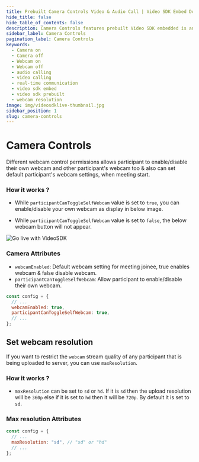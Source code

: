 ```yaml
---
title: Prebuilt Camera Controls Video & Audio Call | Video SDK Embed Docs
hide_title: false
hide_table_of_contents: false
description: Camera Controls features prebuilt Video SDK embedded is an easy-to-use video calling API. Video SDK Prebuilt makes it easy for developers to add video calls 10 in minutes to any website or app.
sidebar_label: Camera Controls
pagination_label: Camera Controls
keywords:
  - Camera on
  - Camera off
  - Webcam on
  - Webcam off
  - audio calling
  - video calling
  - real-time communication
  - video sdk embed
  - video sdk prebuilt
  - webcam resolution
image: img/videosdklive-thumbnail.jpg
sidebar_position: 1
slug: camera-controls
---
```


# Camera Controls

Different webcam control permissions allows participant to enable/disable their own webcam and other participant's webcam too & also can set default participant's webcam settings, when meeting start.

### How it works ?

- While `participantCanToggleSelfWebcam` value is set to `true`, you can enable/disable your own webcam as display in below image.

- While `participantCanToggleSelfWebcam` value is set to `false`, the below webcam button will not appear.

![Go live with VideoSDK](/img/prebuilt/prebuilt-webcam.png)

### Camera Attributes

- `webcamEnabled`: Default webcam setting for meeting joinee, true enables webcam & false disable webcam.
- `participantCanToggleSelfWebcam`: Allow participant to enable/disable their own webcam.

```js title="index.html"
const config = {
  // ...
  webcamEnabled: true,
  participantCanToggleSelfWebcam: true,
  // ...
};
```

## Set webcam resolution

If you want to restrict the `webcam` stream quality of any participant that is being uploaded to server, you can use `maxResolution`.

### How it works ?

- `maxResolution` can be set to `sd` or `hd`. If it is `sd` then the upload resolution will be `360p` else if it is set to `hd` then it will be `720p`. By default it is set to `sd`.

### Max resolution Attributes

```js title="index.html"
const config = {
  // ...
  maxResolution: "sd", // "sd" or "hd"
  // ...
};
```
